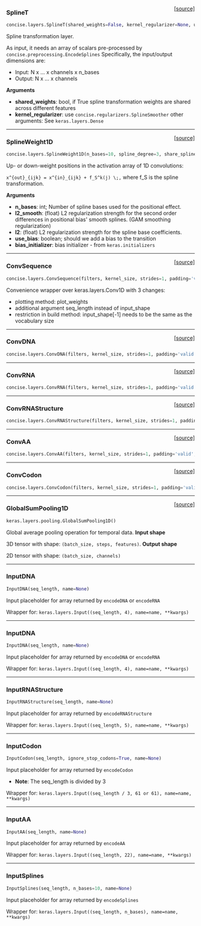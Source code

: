 <span style="float:right;">[[source]](https://github.com/avsecz/concise/blob/master/concise/layers.py#L443)</span>
### SplineT

```python
concise.layers.SplineT(shared_weights=False, kernel_regularizer=None, use_bias=False, kernel_initializer='glorot_uniform', bias_initializer='zeros')
```

Spline transformation layer.

As input, it needs an array of scalars pre-processed by `concise.preprocessing.EncodeSplines`
Specifically, the input/output dimensions are:

- Input: N x ... x channels x n_bases
- Output: N x ... x channels

__Arguments__

- __shared_weights__: bool, if True spline transformation weights
are shared across different features
- __kernel_regularizer__: use `concise.regularizers.SplineSmoother`
other arguments: See `keras.layers.Dense`

----

<span style="float:right;">[[source]](https://github.com/avsecz/concise/blob/master/concise/layers.py#L310)</span>
### SplineWeight1D

```python
concise.layers.SplineWeight1D(n_bases=10, spline_degree=3, share_splines=False, l2_smooth=1e-05, l2=1e-05, use_bias=False, bias_initializer='zeros')
```

Up- or down-weight positions in the activation array of 1D convolutions:

`x^{out}_{ijk} = x^{in}_{ijk} + f_S^k(j) \;,`
where f_S is the spline transformation.

__Arguments__

- __n_bases__: int; Number of spline bases used for the positional effect.
- __l2_smooth__: (float) L2 regularization strength for the second
order differences in positional bias' smooth splines. (GAM smoothing regularization)
- __l2__: (float) L2 regularization strength for the spline base coefficients.
- __use_bias__: boolean; should we add a bias to the transition
- __bias_initializer__: bias initializer - from `keras.initializers`

----

<span style="float:right;">[[source]](https://github.com/avsecz/concise/blob/master/concise/layers.py#L126)</span>
### ConvSequence

```python
concise.layers.ConvSequence(filters, kernel_size, strides=1, padding='valid', dilation_rate=1, activation=None, use_bias=True, kernel_initializer='glorot_uniform', bias_initializer='zeros', kernel_regularizer=None, bias_regularizer=None, activity_regularizer=None, kernel_constraint=None, bias_constraint=None, seq_length=None)
```

Convenience wrapper over keras.layers.Conv1D with 3 changes:

- plotting method: plot_weights
- additional argument seq_length instead of input_shape
- restriction in build method: input_shape[-1] needs to be the
same as the vocabulary size

----

<span style="float:right;">[[source]](https://github.com/avsecz/concise/blob/master/concise/layers.py#L218)</span>
### ConvDNA

```python
concise.layers.ConvDNA(filters, kernel_size, strides=1, padding='valid', dilation_rate=1, activation=None, use_bias=True, kernel_initializer='glorot_uniform', bias_initializer='zeros', kernel_regularizer=None, bias_regularizer=None, activity_regularizer=None, kernel_constraint=None, bias_constraint=None, seq_length=None)
```

----

<span style="float:right;">[[source]](https://github.com/avsecz/concise/blob/master/concise/layers.py#L272)</span>
### ConvRNA

```python
concise.layers.ConvRNA(filters, kernel_size, strides=1, padding='valid', dilation_rate=1, activation=None, use_bias=True, kernel_initializer='glorot_uniform', bias_initializer='zeros', kernel_regularizer=None, bias_regularizer=None, activity_regularizer=None, kernel_constraint=None, bias_constraint=None, seq_length=None)
```

----

<span style="float:right;">[[source]](https://github.com/avsecz/concise/blob/master/concise/layers.py#L281)</span>
### ConvRNAStructure

```python
concise.layers.ConvRNAStructure(filters, kernel_size, strides=1, padding='valid', dilation_rate=1, activation=None, use_bias=True, kernel_initializer='glorot_uniform', bias_initializer='zeros', kernel_regularizer=None, bias_regularizer=None, activity_regularizer=None, kernel_constraint=None, bias_constraint=None, seq_length=None)
```

----

<span style="float:right;">[[source]](https://github.com/avsecz/concise/blob/master/concise/layers.py#L277)</span>
### ConvAA

```python
concise.layers.ConvAA(filters, kernel_size, strides=1, padding='valid', dilation_rate=1, activation=None, use_bias=True, kernel_initializer='glorot_uniform', bias_initializer='zeros', kernel_regularizer=None, bias_regularizer=None, activity_regularizer=None, kernel_constraint=None, bias_constraint=None, seq_length=None)
```

----

<span style="float:right;">[[source]](https://github.com/avsecz/concise/blob/master/concise/layers.py#L285)</span>
### ConvCodon

```python
concise.layers.ConvCodon(filters, kernel_size, strides=1, padding='valid', dilation_rate=1, activation=None, use_bias=True, kernel_initializer='glorot_uniform', bias_initializer='zeros', kernel_regularizer=None, bias_regularizer=None, activity_regularizer=None, kernel_constraint=None, bias_constraint=None, seq_length=None)
```

----

<span style="float:right;">[[source]](https://github.com/avsecz/concise/blob/master/concise/layers.py#L113)</span>
### GlobalSumPooling1D

```python
keras.layers.pooling.GlobalSumPooling1D()
```

Global average pooling operation for temporal data.
__Input shape__

3D tensor with shape: `(batch_size, steps, features)`.
__Output shape__

2D tensor with shape:
`(batch_size, channels)`

----

### InputDNA


```python
InputDNA(seq_length, name=None)
```


Input placeholder for array returned by `encodeDNA` or `encodeRNA`

Wrapper for: `keras.layers.Input((seq_length, 4), name=name, **kwargs)`

----

### InputDNA


```python
InputDNA(seq_length, name=None)
```


Input placeholder for array returned by `encodeDNA` or `encodeRNA`

Wrapper for: `keras.layers.Input((seq_length, 4), name=name, **kwargs)`

----

### InputRNAStructure


```python
InputRNAStructure(seq_length, name=None)
```


Input placeholder for array returned by `encodeRNAStructure`

Wrapper for: `keras.layers.Input((seq_length, 5), name=name, **kwargs)`

----

### InputCodon


```python
InputCodon(seq_length, ignore_stop_codons=True, name=None)
```


Input placeholder for array returned by `encodeCodon`

- __Note__: The seq_length is divided by 3

Wrapper for: `keras.layers.Input((seq_length / 3, 61 or 61), name=name, **kwargs)`

----

### InputAA


```python
InputAA(seq_length, name=None)
```


Input placeholder for array returned by `encodeAA`

Wrapper for: `keras.layers.Input((seq_length, 22), name=name, **kwargs)`

----

### InputSplines


```python
InputSplines(seq_length, n_bases=10, name=None)
```


Input placeholder for array returned by `encodeSplines`

Wrapper for: `keras.layers.Input((seq_length, n_bases), name=name, **kwargs)`
